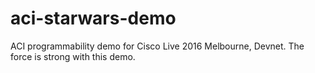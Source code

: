 # aci-starwars-demo
ACI programmability demo for Cisco Live 2016 Melbourne, Devnet. The force is strong with this demo. 
